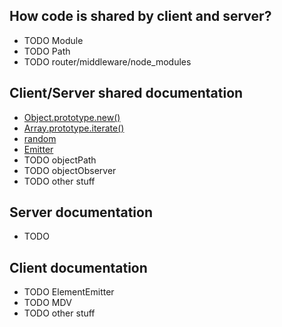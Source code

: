 ## How code is shared by client and server?

- TODO Module
- TODO Path
- TODO router/middleware/node_modules

## Client/Server shared documentation

- [Object.prototype.new()](/app/node_modules/core/Object.prototype.new)
- [Array.prototype.iterate()](/app/node_modules/Array.prototype.iterate)
- [random](/app/node_modules/random)
- [Emitter](/app/node_modules/emitter)
- TODO objectPath
- TODO objectObserver
- TODO other stuff

## Server documentation

- TODO

## Client documentation

- TODO ElementEmitter
- TODO MDV
- TODO other stuff

